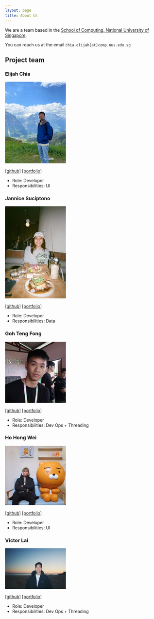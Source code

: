 ```yaml
---
layout: page
title: About Us
---
```


We are a team based in the [School of Computing, National University of Singapore](http://www.comp.nus.edu.sg).

You can reach us at the email `chia.elijah[at]comp.nus.edu.sg`

## Project team

### Elijah Chia

<img src="images/elijah5399.png" width="200px">

[[github](https://github.com/Elijah5399)]
[[portfolio](team/elijah5399.md)]

* Role: Developer
* Responsibilities: UI

### Jannice Suciptono

<img src="images/jannnice.png" width="200px">

[[github](https://github.com/jannnice)]
[[portfolio](team/jannnice.md)]

* Role: Developer
* Responsibilities: Data

### Goh Teng Fong

<img src="images/gohtengfong.png" width="200px">

[[github](http://github.com/GohTengFong)]
[[portfolio](team/gohtengfong.md)]

* Role: Developer
* Responsibilities: Dev Ops + Threading

### Ho Hong Wei

<img src="images/redtailedfox.png" width="200px">

[[github](http://github.com/redtailedfox)]
[[portfolio](team/redtailedfox.md)]

* Role: Developer
* Responsibilities: UI

### Victor Lai

<img src="images/victorlaiyeeteng.png" width="200px">

[[github](https://github.com/victorlaiyeeteng)]
[[portfolio](team/victorlaiyeeteng.md)]

* Role: Developer
* Responsibilities: Dev Ops + Threading
